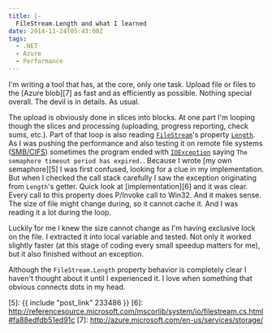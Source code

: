 ```yaml
---
title: |-
  FileStream.Length and what I learned
date: 2014-11-24T05:43:00Z
tags:
  - .NET
  - Azure
  - Performance
---
```

I'm writing a tool that has, at the core, only one task. Upload file or files to the [Azure blob][7] as fast and as efficiently as possible. Nothing special overall. The devil is in details. As usual.

<!-- excerpt -->

The upload is obviously done in slices into blocks. At one part I'm looping though the slices and processing (uploading, progress reporting, check sums, etc.). Part of that loop is also reading [`FileStream`][1]'s property [`Length`][2]. As I was pushing the performance and also testing it on remote file systems ([SMB/CIFS][3]) sometimes the program ended with [`IOException`][4] saying `The semaphore timeout period has expired.`. Because I wrote [my own semaphore][5] I was first confused, looking for a clue in my implementation. But when I checked the call stack carefully I saw the exception originating from `Length`'s getter. Quick look at [implementation][6] and it was clear. Every call to this property does P/Invoke call to Win32. And it makes sense. The size of file might change during, so it cannot cache it. And I was reading it a lot during the loop.

Luckily for me I knew the size cannot change as I'm having exclusive lock on the file. I extracted it into local variable and tested. Not only it worked slightly faster (at this stage of coding every small speedup matters for me), but it also finished without an exception.

Although the `FileStream.Length` property behavior is completely clear I haven't thought about it until I experienced it. I love when something that obvious connects dots in my head.

[1]: http://msdn.microsoft.com/en-us/library/system.io.filestream%28v=vs.110%29.aspx
[2]: http://msdn.microsoft.com/en-us/library/system.io.filestream.length(v=vs.110).aspx
[3]: http://en.wikipedia.org/wiki/Server_Message_Block
[4]: http://msdn.microsoft.com/en-us/library/system.io.ioexception%28v=vs.110%29.aspx
[5]: {{ include "post_link" 233486 }}
[6]: http://referencesource.microsoft.com/mscorlib/system/io/filestream.cs.html#fa88edfdb51ed91c
[7]: http://azure.microsoft.com/en-us/services/storage/